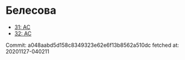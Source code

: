 # Белесова
- [31: AC](31.md)
- [32: AC](32.md)

Commit: a048aabd5d158c8349323e62e6f13b8562a510dc
 fetched at: 20201127-040211

